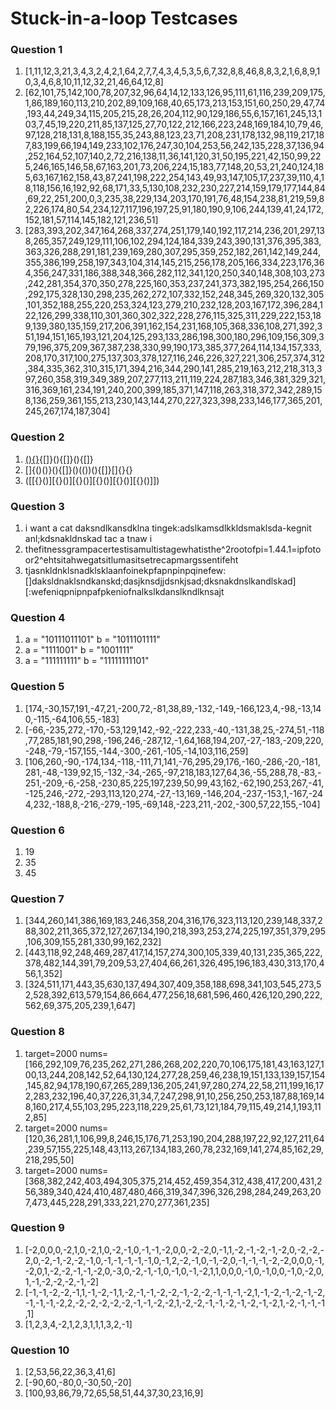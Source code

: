 # Stuck-in-a-loop Testcases

### Question 1
1. [1,11,12,3,21,3,4,3,2,4,2,1,64,2,7,7,4,3,4,5,3,5,6,7,32,8,8,46,8,8,3,2,1,6,8,9,10,3,4,6,8,10,11,12,32,21,46,64,12,8]
2. [62,101,75,142,100,78,207,32,96,64,14,12,133,126,95,111,61,116,239,209,175,1,86,189,160,113,210,202,89,109,168,40,65,173,213,153,151,60,250,29,47,74,193,44,249,34,115,205,215,28,26,204,112,90,129,186,55,6,157,161,245,13,103,7,45,19,220,211,85,137,125,27,70,122,212,166,223,248,169,184,10,79,46,97,128,218,131,8,188,155,35,243,88,123,23,71,208,231,178,132,98,119,217,187,83,199,66,194,149,233,102,176,247,30,104,253,56,242,135,228,37,136,94,252,164,52,107,140,2,72,216,138,11,36,141,120,31,50,195,221,42,150,99,225,246,165,146,58,67,163,201,73,206,224,15,183,77,148,20,53,21,240,124,185,63,167,162,158,43,87,241,198,222,254,143,49,93,147,105,17,237,39,110,4,18,118,156,16,192,92,68,171,33,5,130,108,232,230,227,214,159,179,177,144,84,69,22,251,200,0,3,235,38,229,134,203,170,191,76,48,154,238,81,219,59,82,226,174,80,54,234,127,117,196,197,25,91,180,190,9,106,244,139,41,24,172,152,181,57,114,145,182,121,236,51]
3. [283,393,202,347,164,268,337,274,251,179,140,192,117,214,236,201,297,138,265,357,249,129,111,106,102,294,124,184,339,243,390,131,376,395,383,363,326,288,291,181,239,169,280,307,295,359,252,182,261,142,149,244,355,386,199,258,197,343,104,314,145,215,256,178,205,166,334,223,176,364,356,247,331,186,388,348,366,282,112,341,120,250,340,148,308,103,273,242,281,354,370,350,278,225,160,353,237,241,373,382,195,254,266,150,292,175,328,130,298,235,262,272,107,332,152,248,345,269,320,132,305,101,352,188,255,220,253,324,123,279,210,232,128,203,167,172,396,284,122,126,299,338,110,301,360,302,322,228,276,115,325,311,229,222,153,189,139,380,135,159,217,206,391,162,154,231,168,105,368,336,108,271,392,351,194,151,165,193,121,204,125,293,133,286,198,300,180,296,109,156,309,379,196,375,209,367,387,238,330,99,190,173,385,377,264,114,134,157,333,208,170,317,100,275,137,303,378,127,116,246,226,327,221,306,257,374,312,384,335,362,310,315,171,394,216,344,290,141,285,219,163,212,218,313,397,260,358,319,349,389,207,277,113,211,119,224,287,183,346,381,329,321,316,369,161,234,191,240,200,399,185,371,147,118,263,318,372,342,289,158,136,259,361,155,213,230,143,144,270,227,323,398,233,146,177,365,201,245,267,174,187,304]

 ### Question 2
 1. [(){}](){[]}(){[]}(){[]}
 2. []{()()}(){[]}()(())(){[]}[]{}{}
 3. ([[{}()][{}()][{}()][{}()][{}()][{}()]])

### Question 3
1. i want a cat daksndlkansdklna tingek:adslkamsdlkkldsmaklsda-kegnit anl;kdsnakldnskad tac a tnaw i
2. thefitnessgrampacertestisamultistagewhatisthe^2rootofpi=1.44.1=ipfotoor2^ehtsitahwegatsitlumasitsetrecapmargssentifeht
3. tjasnkldnklsnadklsklaanfoinekpfapnpinpqinefew:[]daksldnaklsndkanskd;dasjknsdjjdsnkjsad;dksnakdnslkandlskad][:wefeniqpnipnpafpkeniofnalkslkdanslkndlknsajt

### Question 4
1. a = "10111011101" b = "1011101111"
2. a = "1111001" b = "1001111"
3. a = "111111111" b = "11111111101"

### Question 5
1. [174,-30,157,191,-47,21,-200,72,-81,38,89,-132,-149,-166,123,4,-98,-13,140,-115,-64,106,55,-183]
2. [-66,-235,272,-170,-53,129,142,-92,-222,233,-40,-131,38,25,-274,51,-118,77,285,181,90,298,-196,246,-287,12,-1,64,168,194,207,-27,-183,-209,220,-248,-79,-157,155,-144,-300,-261,-105,-14,103,116,259]
3. [106,260,-90,-174,134,-118,-111,71,141,-76,295,29,176,-160,-286,-20,-181,281,-48,-139,92,15,-132,-34,-265,-97,218,183,127,64,36,-55,288,78,-83,-251,-209,-6,-258,-230,85,225,197,239,50,99,43,162,-62,190,253,267,-41,-125,246,-272,-293,113,120,274,-27,-13,169,-146,204,-237,-153,1,-167,-244,232,-188,8,-216,-279,-195,-69,148,-223,211,-202,-300,57,22,155,-104]

### Question 6
1. 19
2. 35
3. 45

### Question 7
1. [344,260,141,386,169,183,246,358,204,316,176,323,113,120,239,148,337,288,302,211,365,372,127,267,134,190,218,393,253,274,225,197,351,379,295,106,309,155,281,330,99,162,232]
2. [443,118,92,248,469,287,417,14,157,274,300,105,339,40,131,235,365,222,378,482,144,391,79,209,53,27,404,66,261,326,495,196,183,430,313,170,456,1,352]
3. [324,511,171,443,35,630,137,494,307,409,358,188,698,341,103,545,273,52,528,392,613,579,154,86,664,477,256,18,681,596,460,426,120,290,222,562,69,375,205,239,1,647]

### Question 8
1. target=2000 nums=[166,292,109,76,235,262,271,286,268,202,220,70,106,175,181,43,163,127,100,13,244,208,142,52,64,130,124,277,28,259,46,238,19,151,133,139,157,154,145,82,94,178,190,67,265,289,136,205,241,97,280,274,22,58,211,199,16,172,283,232,196,40,37,226,31,34,7,247,298,91,10,256,250,253,187,88,169,148,160,217,4,55,103,295,223,118,229,25,61,73,121,184,79,115,49,214,1,193,112,85]
2. target=2000 nums=[120,36,281,1,106,99,8,246,15,176,71,253,190,204,288,197,22,92,127,211,64,239,57,155,225,148,43,113,267,134,183,260,78,232,169,141,274,85,162,29,218,295,50]
3. target=2000 nums=[368,382,242,403,494,305,375,214,452,459,354,312,438,417,200,431,256,389,340,424,410,487,480,466,319,347,396,326,298,284,249,263,207,473,445,228,291,333,221,270,277,361,235]

### Question 9
1. [-2,0,0,0,-2,1,0,-2,1,0,-2,-1,0,-1,-1,-2,0,0,-2,-2,0,-1,1,-2,-1,-2,-1,-2,0,-2,-2,-2,0,-2,-1,-2,-2,-1,0,-1,-1,-1,-1,-1,0,-1,2,-2,-1,0,-1,-2,0,-1,-1,-1,-2,-2,0,0,0,-1,-2,0,1,-2,-2,-1,-1,-2,0,-3,0,-2,-1,-1,0,-1,0,-1,-2,1,1,0,0,0,-1,0,-1,0,0,-1,0,-2,0,1,-1,-2,-2,-2,-1,-2]
2. [-1,-1,-2,-2,-1,1,-1,-2,-1,1,-2,-1,-1,-2,-2,-1,-2,-2,-1,-1,-1,-2,1,-1,-2,-1,-2,-1,-2,-1,-1,-1,-2,2,-2,-2,-2,-2,-2,-1,-1,-2,-2,1,-2,-2,-1,-1,-2,-1,-2,-1,-2,1,-2,-1,-1,-1,1]
3. [1,2,3,4,-2,1,2,3,1,1,1,3,2,-1]

### Question 10
1. [2,53,56,22,36,3,41,6]
2. [-90,60,-80,0,-30,50,-20]
3. [100,93,86,79,72,65,58,51,44,37,30,23,16,9]

